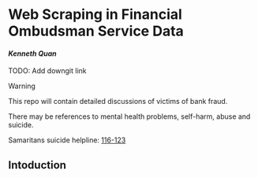 Web Scraping in Financial Ombudsman Service Data
=============================

#### *Kenneth Quan*

TODO: Add downgit link

> [!WARNING]  
> This repo will contain detailed discussions of victims of bank fraud.
>
> There may be references to mental health problems, self-harm, abuse and suicide.
>
> Samaritans suicide helpline: [116-123](tel:116123)
>
> 


## Intoduction
